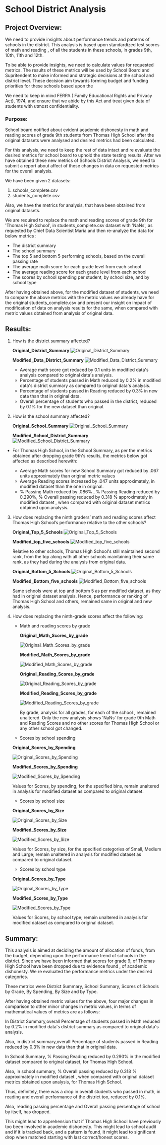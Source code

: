 # **School District Analysis**
## **Project Overview**:
We need to provide insights about performance trends and patterns of schools in the district. This analysis is based upon standardized test scores of math and reading , of all the students in these schools, in grades 9th, 10th, 11th and 12th.

To be able to provide insights, we need to calculate values for requested metrics. The results of these metrics will be used by School Board and Supritendent to make informed and strategic decisions at the school and district level. These decision aim towards forming budget and funding priorities for these schools based upon the 

We need to keep in mind FERPA ( Family Educational Rights and Privacy Act), 1974, and ensure that we abide by this Act and treat given data of students with utmost confidentiality.
### **Purpose**:
School board notified about evident academic dishonesty in math and reading scores of grade 9th students from Thomas High School after the original datasets were analysed and desired metrics had been calculated. 

For this analysis, we need to keep the rest of data intact and re evaluate the desired metrics for school board to uphold the state testing results. After we have obtained these new metrics of Schools District Analysis, we need to submit a report about affect of these changes in data on requested metrics for the overall analysis.

We have been given 2 datasets:
1. schools_complete.csv
2. students_complete.csv

Also, we have the metrics for analysis, that have been obtained from original datasets.

We are required to replace the  math and reading scores of grade 9th for 'Thomas High School', in students_complete.csv dataset with 'NaNs', as requested by Chief Data Scientist Maria and then re-analyze the data for below metrics :

- The district summary
- The school summary
- The top 5 and bottom 5 performing schools, based on the overall passing rate
- The average math score for each grade level from each school
- The average reading score for each grade level from each school
- The scores by school spending per student, by school size, and by school type

After having obtained above, for the modified dataset of students, we need to compare the above metrics with the metric values we already have for the original students_complete.csv and present our insight on impact of modification of data on analysis results for the same, when compared with metric values obtained from analysis of original data.
## Results:

1. How is the district summary affected?
    
    **Original_District_Summary**
    ![Original_District_Summary](https://github.com/kirtibhandari/School_District_Analysis/blob/main/Resources/original_district_summary.png)
   
    **Modified_Data_District_Summary**
    ![Modified_Data_District_Summary](https://github.com/kirtibhandari/School_District_Analysis/blob/main/Resources/New_district_summary.png)

    - Average math score got reduced by 0.1 units in modified data's analysis compared to original data's analysis.
    - Percentage of students passed in Math reduced by 0.2% in modified data's district summary as compared to original data's analysis.
    - Percentage of students passed in Reading reduced by 0.3% in new data than that in original data.
    - Overall percentage of students who passed in the district, reduced by 0.1% for the new dataset than original.

2. How is the school summary affected?
    
    **Original_School_Summary**
    ![Original_School_Summary](https://github.com/kirtibhandari/School_District_Analysis/blob/main/Resources/original_per_school_summary_format.png)
    
    **Modified_School_District_Summary**
    ![Modified_School_District_Summary](https://github.com/kirtibhandari/School_District_Analysis/blob/main/Resources/new_school_summary_format.png)

- For Thomas High School, in the School Summary, as per the metrics obtained after dropping grade 9th's results, the metrics below got affected as described herewith:

    - Average Math scores for new School Summary got reduced by .067 units approximately than original metric values
    - Average Reading scores increased by .047 units approximately, in modified dataset than the one in original.
    - % Passing Math reduced by .086% , % Passing Reading reduced by 0.290%, % Overall passing reduced by 0.318 % approximately in modified dataset , when compared with original dataset metrics obtained upon analysis.
        
3. How does replacing the ninth graders’ math and reading scores affect Thomas High School’s performance relative to the other schools?

    **Original_Top_5_Schools**
    ![Original_Top_5_Schools](https://github.com/kirtibhandari/School_District_Analysis/blob/main/Resources/original_top_5_schools.png)

    **Modified_top_five_schools**
    ![Modified_top_five_schools](https://github.com/kirtibhandari/School_District_Analysis/blob/main/Resources/new_top_5_schools.png)

    Relative to other schools, Thomas High School's still maintained second rank, from the top along with all other schools maintaining their same rank, as they had during the analysis from original data.

    **Original_Bottom_5_Schools**
    ![Original_Bottom_5_Schools](https://github.com/kirtibhandari/School_District_Analysis/blob/main/Resources/original_bottom_5_schools.png)

    **Modified_Bottom_five_schools**
    ![Modified_Bottom_five_schools](https://github.com/kirtibhandari/School_District_Analysis/blob/main/Resources/new_bottom_5_schools.png)

    Same schools were at top and bottom 5 as per modified dataset, as they had in original dataset analysis. Hence, performance or ranking of Thomas High School and others, remained same in original and new analysis.

4. How does replacing the ninth-grade scores affect the following:
    
    - Math and reading scores by grade

        **Original_Math_Scores_by_grade**

        ![Original_Math_Scores_by_grade](https://github.com/kirtibhandari/School_District_Analysis/blob/main/Resources/original_ninth_grade_math_scores_df_formatted.png)

         **Modified_Math_Scores_by_grade**

        ![Modified_Math_Scores_by_grade](https://github.com/kirtibhandari/School_District_Analysis/blob/main/Resources/new_ninth_grade_math_scores_df_formatted.png)

        **Original_Reading_Scores_by_grade**

        ![Original_Reading_Scores_by_grade](https://github.com/kirtibhandari/School_District_Analysis/blob/main/Resources/original_ninth_grade_reading_scores_df_formatted.png)

        **Modified_Reading_Scores_by_grade**

        ![Modified_Reading_Scores_by_grade](https://github.com/kirtibhandari/School_District_Analysis/blob/main/Resources/new_ninth_grade_reading_scores_df_formatted.png)

        By grade, analysis for all grades, for each of the school , remained unaltered. Only the new analysis shows 'NaNs' for grade 9th Math and Reading Scores and no other scores for Thomas High School or any other school got changed.

    - Scores by school spending 
        
    **Original_Scores_by_Spending**

    ![Original_Scores_by_Spending](https://github.com/kirtibhandari/School_District_Analysis/blob/main/Resources/original_spending-formatted.png)

    **Modified_Scores_by_Spending**

    ![Modified_Scores_by_Spending](https://github.com/kirtibhandari/School_District_Analysis/blob/main/Resources/new_spending-formatted.png)

    Values for Scores, by spending, for the specified bins, remain unaltered in analysis for modified dataset as compared to original dataset.

    - Scores by school size

    **Original_Scores_by_Size**

    ![Original_Scores_by_Size](https://github.com/kirtibhandari/School_District_Analysis/blob/main/Resources/original_size_summary_formatted.png)

    **Modified_Scores_by_Size**

    ![Modified_Scores_by_Size](https://github.com/kirtibhandari/School_District_Analysis/blob/main/Resources/new_size_summary_formatted.png)

    Values for Scores, by size, for the specified categories of Small, Medium and Large; remain unaltered in analysis for modified dataset as compared to original dataset.

    - Scores by school type

    **Original_Scores_by_Type**

    ![Original_Scores_by_Type](https://github.com/kirtibhandari/School_District_Analysis/blob/main/Resources/original_school_type_df.png)

    **Modified_Scores_by_Type**

    ![Modified_Scores_by_Type](https://github.com/kirtibhandari/School_District_Analysis/blob/main/Resources/new_school_type_df.png)

    Values for Scores, by school type; remain unaltered in analysis for modified dataset as compared to original dataset.

## Summary: 

This analysis is aimed at deciding the amount of allocation of funds, from the budget, depending upon the performance trend of schools in the district. Since we have been informed that scores for grade 9, of Thomas High School have been dropped due to evidence found , of academic dishonesty. We re evaluated the performance metrics under the desired categories.

These metrics were District Summary, School Summary, Scores of Schools by Grade, By Spending, By Size and by Type.

After having obtained metric values for the above, four major changes in comparison to other minor changes in metric values, in terms of mathematical values of metrics are as follows:

In District Summary,overall Percentage of students passed in Math reduced by 0.2% in modified data's district summary as compared to original data's analysis.

Also, in district summary,overall Percentage of students passed in Reading reduced by 0.3% in new data than that in original data. 

In School Summary, % Passing Reading reduced by 0.290% in the modified dataset compared to original dataset, for Thomas High School. 

Also, in school summary, % Overall passing reduced by 0.318 % approximately in modified dataset , when compared with original dataset metrics obtained upon analysis, for Thomas High School.

Thus, definitely, there was a drop in overall students who passed in math, in reading and overall performance of the district too, reduced by 0.1%. 

Also,  reading passing percentage and Overall passing percentage of school by itself, has dropped.

This might lead to apprehension that if Thomas High School have previously too been involved in academic dishonesty. This might lead to school audit and if it is tracked back, and a pattern is found, it might lead to significant drop when matched starting with last correct/honest scores.



